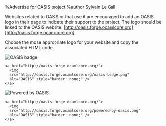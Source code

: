%Advertise for OASIS project
%author Sylvain Le Gall

Websites related to OASIS or that use it are encouraged to add an OASIS logo in
their page to indicate their support to the project. The logo should be linked 
to the OASIS website: 
[http://oasis.forge.ocamlcore.org][http://oasis.forge.ocamlcore.org].


Choose the mose appropriate logo for your website and copy the associated HTML code.

![OASIS badge](oasis-badge.png)

    <a href="http://oasis.forge.ocamlcore.org/">
      <img
      src="http://oasis.forge.ocamlcore.org/oasis-badge.png"
      alt="OASIS" style="border: none;" />
    </a>

![Powered by OASIS](powered-by-oasis.png)

    <a href="http://oasis.forge.ocamlcore.org/">
      <img
      src="http://oasis.forge.ocamlcore.org/powered-by-oasis.png"
      alt="OASIS" style="border: none;" />
    </a>

